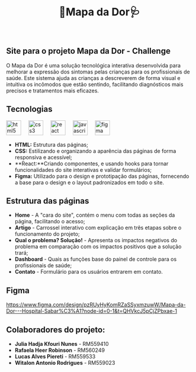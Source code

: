 <h1 align="center"> 🏥Mapa da Dor🩺</h1>
<br>

## Site para o projeto Mapa da Dor - Challenge
O Mapa da Dor é uma solução tecnológica interativa desenvolvida para melhorar a expressão dos sintomas pelas crianças para os profissionais de saúde. Este sistema ajuda as crianças a descreverem de forma visual e intuitiva os incômodos que estão sentindo, facilitando diagnósticos mais precisos e tratamentos mais eficazes.

 ## Tecnologias
 <div align="left">
  <img src="https://cdn.jsdelivr.net/gh/devicons/devicon/icons/html5/html5-original.svg" height="40" alt="html5 logo"  />
  <img width="12" />
  <img src="https://cdn.jsdelivr.net/gh/devicons/devicon/icons/css3/css3-original.svg" height="40" alt="css3 logo"  />
  <img width="12" />
  <img src="https://cdn.jsdelivr.net/gh/devicons/devicon/icons/react/react-original.svg" height="40" alt="react logo"  />
  <img width="12" />
  <img src="https://cdn.jsdelivr.net/gh/devicons/devicon/icons/javascript/javascript-original.svg" height="40" alt="javascript logo"  />
  <img width="12" />
  <img src="https://cdn.jsdelivr.net/gh/devicons/devicon/icons/figma/figma-original.svg" height="40" alt="figma logo"  />
  <img width="12" />

</div>

  - **HTML:** Estrutura das páginas;
  - **CSS:** Estilizando e organizando a aparência das páginas de forma responsiva e acessível;
  - **React:**Criando componentes, e usando hooks para tornar funcionalidades do site interativas e validar formulários;
  - **Figma:** Utilizado para o design e prototipação das páginas, fornecendo a base para o design e o layout padronizados em todo o site.

## Estrutura das páginas
- **Home** - A "cara do site", contém o menu com todas as seções da página, facilitando o acesso;
- **Artigo** - Carrossel interativo com explicação em três etapas sobre o funcionamento do projeto;
- **Qual o problema? Solução!** - Apresenta os impactos negativos do problema em comparação com os impactos positivos que a solução trará;
- **Dashboard** - Quais as funções base do painel de controle para os profissionais de saúde;
- **Contato** - Formulário para os usuários entrarem em contato.

## Figma
https://www.figma.com/design/pzRUyHyKomRZaSSyxmzuwW/Mapa-da-Dor---Hospital-Sabar%C3%A1?node-id=0-1&t=QHVkcJ5pCjZPbxae-1

## Colaboradores do projeto:
- **Julia Hadja Kfouri Nunes** - RM559410
- **Rafaela Heer Robinson** - RM560249
- **Lucas Alves Piereti** - RM559533
- **Witalon Antonio Rodrigues** - RM559023


